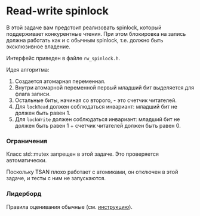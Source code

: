 # Read-write spinlock

В этой задаче вам предстоит реализовать spinlock, который поддерживает конкурентные чтения. При этом блокировка на запись должна работать как и с обычным spinlock, т.е. должно быть эксклюзивное владение.

Интерфейс приведен в файле `rw_spinlock.h`.

Идея алгоритма:

1. Создается атомарная переменная.
2. Внутри атомарной переменной первый младший бит выделяется для флага записи.
3. Остальные биты, начиная со второго, - это счетчик читателей.
4. Для `lockRead` должен соблюдаться инвариант: младший бит не должен быть равен 1.
5. Для `lockWrite` должен соблюдаться инвариант: младший бит не должен быть равен 1 + счетчик читателей должен быть равен 0.

### Ограничения
Класс std::mutex запрещен в этой задаче. Это проверяется автоматически.

Поскольку TSAN плохо работает с атомиками, он отключен в этой задаче, и тесты с ним не запускаются.

### Лидерборд
Правила оценивания обычные (см. [инструкцию](https://gitlab.com/shad-cpp-course/tasks/blob/master/docs/setup.md)).